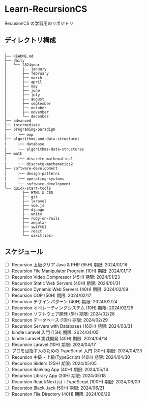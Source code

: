 # Learn-RecursionCS

RecusionCS の学習用のリポジトリ

## ディレクトリ構成

```
.
├── README.md
├── daily
│   └── 2024year
│       ├── january
│       ├── february
│       ├── march
│       ├── april
│       ├── may
│       ├── june
│       ├── july
│       ├── august
│       ├── september
│       ├── october
│       ├── november
│       └── december
├── advanced
├── intermediate
├── programing-paradigm
│　　　└── oop
├── algorithms-and-data-structures
│　　　├── database
│　　　└── algorithms-data-structures
├── math
│　　　├── discrete-mathematics1
│　　　└── discrete-mathematics2
├── software-development
│　　　├── design-patterns
│　　　├── operating-systems
│　　　└── software-development
└── quick-start-tools
        ├── HTML & CSS
        ├── git
        ├── laravel
        ├── vue.js
        ├── django
        ├── unity
        ├── ruby-on-rails
        ├── angular
        ├── swiftUI
        ├── react
        └── uikit(ios)

```

## スケジュール

- [ ] Recursion 上級クリア Java & PHP (95H) 期限: 2024/01/16
- [ ] Recursion File Manipulator Program (10H) 期限: 2024/01/17
- [ ] Recursion Video Compressor (45H) 期限: 2024/01/23
- [ ] Recursion Static Web Servers (40H) 期限: 2024/01/31
- [ ] Recursion Dynamic Web Servers (40H) 期限: 2024/02/09
- [ ] Recursion OOP (50H) 期限: 2024/02/17
- [ ] Recursion デザインパターン (40H) 期限: 2024/02/24
- [ ] Recursion オペレーティングシステム (10H) 期限: 2024/02/25
- [ ] Recursion ソフトウェア開発 (5H) 期限: 2024/02/26
- [ ] Recursion データベース (10H) 期限: 2024/02/29
- [ ] Recursion Servers with Databases (160H) 期限: 2024/03/31
- [ ] kindle Laravel 入門 (15H) 期限: 2024/04/05
- [ ] kindle Laravel 実践開発 (40H) 期限: 2024/04/14
- [ ] Recursion Laravel (10H) 期限: 2024/04/17
- [ ] プロを目指す人のための TypeScript 入門 (30H) 期限: 2024/04/23
- [ ] Recursion 中級・上級(TypeScript) (40H) 期限: 2024/04/30
- [ ] Recursion Sliders (25H) 期限: 2024/05/05
- [ ] Recursion Banking App (40H) 期限: 2024/05/14
- [ ] Recursion Library App (20H) 期限: 2024/05/18
- [ ] Recursion React(Next.js)・TypeScript (100H) 期限: 2024/06/09
- [ ] Recursion Black Jack (50H) 期限: 2024/06/21
- [ ] Recursion File Directory (40H) 期限: 2024/06/29
